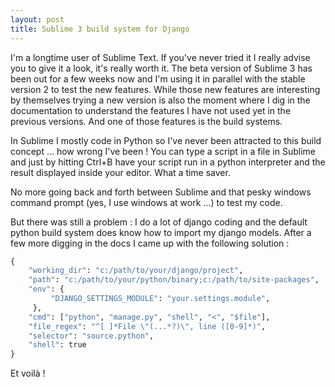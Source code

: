 ```yaml
---
layout: post
title: Sublime 3 build system for Django
---
```


I'm a longtime user of Sublime Text. If you've never tried it I really advise you to give it a look, it's really worth it.
The beta version of Sublime 3 has been out for a few weeks now and I'm using it in parallel with the stable version 2 to test the new features.
While those new features are interesting by themselves trying a new version is also the moment where I dig in the documentation to understand the features I have not used yet in the previous versions.
And one of those features is the build systems.

In Sublime I mostly code in Python so I've never been attracted to this build concept ... how wrong I've been !
You can type a script in a file in Sublime and just by hitting Ctrl+B have your script run in a python interpreter and the result displayed inside your editor. What a time saver.

No more going back and forth between Sublime and that pesky windows command prompt (yes, I use windows at work ...) to test my code.

But there was still a problem : I do a lot of django coding and the default python build system does know how to import my django models. After a few more digging in the docs I came up with the following solution :

```python
{
    "working_dir": "c:/path/to/your/django/project",
    "path": "c:/path/to/your/python/binary;c:/path/to/site-packages",
    "env": {
         "DJANGO_SETTINGS_MODULE": "your.settings.module",
     },
    "cmd": ["python", "manage.py", "shell", "<", "$file"],
    "file_regex": "^[ ]*File \"(...*?)\", line ([0-9]*)",
    "selector": "source.python",
    "shell": true
}
```

Et voilà !

